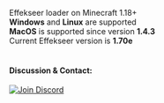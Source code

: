 Effekseer loader on Minecraft 1.18+ <br>
**Windows** and **Linux** are supported <br>
**MacOS** is supported since version **1.4.3**<br>
Current Effekseer version is **1.70e**<br>
<br>
#### Discussion & Contact:<br>
[![Join Discord](https://dcbadge.limes.pink/api/server/https://discord.gg/pkpNN77yfs)](https://discord.gg/pkpNN77yfs)